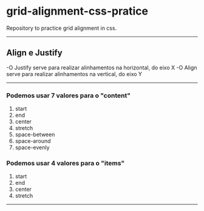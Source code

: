 # grid-alignment-css-pratice
Repository to practice grid alignment in css.

---
## Align e Justify
-O Justify serve para realizar alinhamentos na horizontal, do eixo X
-O Align serve para realizar alinhamentos na vertical, do eixo Y

---
### Podemos usar 7 valores para o "content"

1. start
2. end
3. center
4. stretch
5. space-between
6. space-around
7. space-evenly

### Podemos usar 4 valores para o "items"

1. start
2. end
3. center
4. stretch

---
